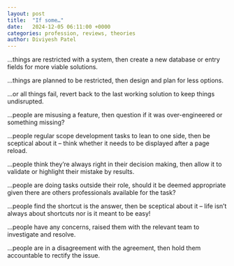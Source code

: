 ```yaml
---
layout: post
title:  "If some…"
date:   2024-12-05 06:11:00 +0000
categories: profession, reviews, theories
author: Diviyesh Patel
---
```


…things are restricted with a system, then create a new database or entry fields for more viable solutions.

…things are planned to be restricted, then design and plan for less options.

…or all things fail, revert back to the last working solution to keep things undisrupted.

…people are misusing a feature, then question if it was over-engineered or something missing?

…people regular scope development tasks to lean to one side, then be sceptical about it – think whether it needs to be displayed after a page reload.

…people think they’re always right in their decision making, then allow it to validate or highlight their mistake by results.

…people are doing tasks outside their role, should it be deemed appropriate given there are others professionals available for the task?

…people find the shortcut is the answer, then be sceptical about it – life isn’t always about shortcuts nor is it meant to be easy!

…people have any concerns, raised them with the relevant team to investigate and resolve.

…people are in a disagreement with the agreement, then hold them accountable to rectify the issue.